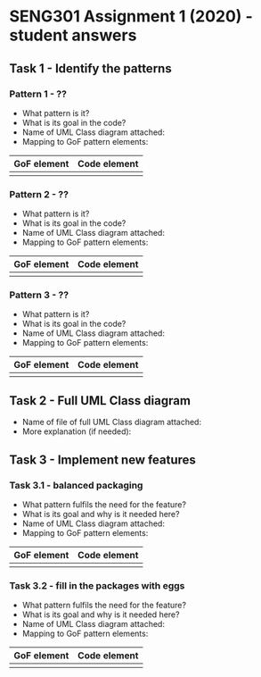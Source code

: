 # SENG301 Assignment 1 (2020) - student answers


## Task 1 - Identify the patterns

### Pattern 1 -  ??

- What pattern is it? 
- What is its goal in the code?
- Name of UML Class diagram attached:
- Mapping to GoF pattern elements:

| GoF element           | Code element          |
|-----------------------|-----------------------|
|                       |                       |

### Pattern 2 -  ??

- What pattern is it? 
- What is its goal in the code?
- Name of UML Class diagram attached:
- Mapping to GoF pattern elements:

| GoF element           | Code element          |
|-----------------------|-----------------------|
|                       |                       |

### Pattern 3 - ??

- What pattern is it? 
- What is its goal in the code?
- Name of UML Class diagram attached:
- Mapping to GoF pattern elements:

| GoF element           | Code element          |
|-----------------------|-----------------------|
|                       |                       |

## Task 2 - Full UML Class diagram

- Name of file of full UML Class diagram attached:
- More explanation (if needed):

## Task 3 - Implement new features

### Task 3.1 - balanced packaging 

- What pattern fulfils the need for the feature?
- What is its goal and why is it needed here?
- Name of UML Class diagram attached: 
- Mapping to GoF pattern elements:

| GoF element           | Code element          |
|-----------------------|-----------------------|
|                       |                       |

### Task 3.2 - fill in the packages with eggs

- What pattern fulfils the need for the feature?
- What is its goal and why is it needed here?
- Name of UML Class diagram attached: 
- Mapping to GoF pattern elements:

| GoF element           | Code element          |
|-----------------------|-----------------------|
|                       |                       |
